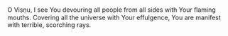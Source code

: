 O Viṣṇu, I see You devouring all people from all sides with Your ﬂaming mouths. Covering all the universe with Your effulgence, You are manifest with terrible, scorching rays.